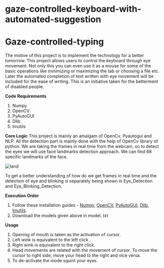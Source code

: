 # gaze-controlled-keyboard-with-automated-suggestion
# Gaze-controlled-typing

The motive of this project is to implement the technology for a better tomorrow. This project allows users to control the keyboard through eye movement. Not only this you can even use it as a mouse for some of the basic operations like minimizing or maximizing the tab or choosing a file etc. Later the automated completion of text written with eye movement will be included for the ease of writing. This is an initiative taken for the betterment of disabled people.

**Code Requirements**

1. Numpy 
2. OpenCV
3. PyAutoGUI
4. Dlib
5. Imutils 
 
 **Core Logic**
 This project is mainly an amalgam of OpenCv, Pyautogui and NLP.
 All the detection part is mainly done with the help of OpenCv library of python. We are taking the frames in real time from the webcam, so to detect the eyes we will use face landmarks detection approach. We can find 68 specific landmarks of the face.
 
 
 
 ![land](https://user-images.githubusercontent.com/77487483/123156460-f1a8a680-d486-11eb-8640-40db6058670d.png)



To get a better understanding of how do we get frames in real time and the detection of eye and blinking is separately being shown in Eye_Detection and Eye_Blinking_Detection.
 

 **Execution Order**
 1. Follow these installation guides - [Numpy](https://pypi.org/project/numpy/), [OpenCV](https://anaconda.org/conda-forge/opencv), [PyAutoGUI](https://anaconda.org/conda-forge/pyautogui), [Dlib](https://anaconda.org/conda-forge/dlib), [Imutils](https://anaconda.org/conda-forge/imutils).
 2. Download the models given above in model. txt
 
 **Usage**
 1. Opening of mouth is taken as the activation of cursor.
 2. Left wink is equivalent to the left click .
 3. Right wink is equivalent to the right click.
 4. Head movements are related with the movement of cursor. To move the cursor to right side, move your head to the right and vice versa.
 5. To de-activate the mode squint your eyes. 



